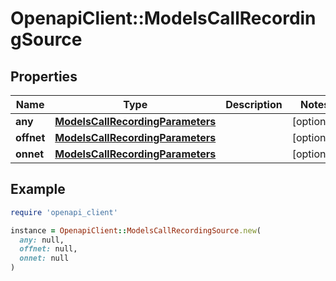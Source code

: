 # OpenapiClient::ModelsCallRecordingSource

## Properties

| Name | Type | Description | Notes |
| ---- | ---- | ----------- | ----- |
| **any** | [**ModelsCallRecordingParameters**](ModelsCallRecordingParameters.md) |  | [optional] |
| **offnet** | [**ModelsCallRecordingParameters**](ModelsCallRecordingParameters.md) |  | [optional] |
| **onnet** | [**ModelsCallRecordingParameters**](ModelsCallRecordingParameters.md) |  | [optional] |

## Example

```ruby
require 'openapi_client'

instance = OpenapiClient::ModelsCallRecordingSource.new(
  any: null,
  offnet: null,
  onnet: null
)
```

